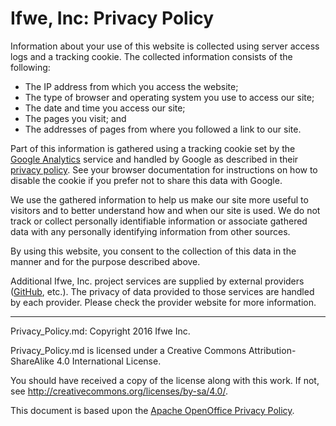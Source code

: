 # Ifwe, Inc: Privacy Policy

Information about your use of this website is collected using server access logs and a tracking cookie. The collected information consists of the following:

* The IP address from which you access the website;
* The type of browser and operating system you use to access our site;
* The date and time you access our site;
* The pages you visit; and
* The addresses of pages from where you followed a link to our site.

Part of this information is gathered using a tracking cookie set by the [Google Analytics](http://www.google.com/analytics/) service and handled by Google as described in their [privacy policy](http://www.google.com/privacy.html). See your browser documentation for instructions on how to disable the cookie if you prefer not to share this data with Google.

We use the gathered information to help us make our site more useful to visitors and to better understand how and when our site is used. We do not track or collect personally identifiable information or associate gathered data with any personally identifying information from other sources.

By using this website, you consent to the collection of this data in the manner and for the purpose described above.

Additional Ifwe, Inc. project services are supplied by external providers ([GitHub](http://github.com), etc.). The privacy of data provided to those services are handled by each provider. Please check the provider website for more information.

-----

Privacy_Policy.md: Copyright 2016 Ifwe Inc.

Privacy_Policy.md is licensed under a Creative Commons Attribution-ShareAlike 4.0 International License.

You should have received a copy of the license along with this work. If not, see <http://creativecommons.org/licenses/by-sa/4.0/>.

This document is based upon the [Apache OpenOffice Privacy Policy](http://www.openoffice.org/privacy.html).
